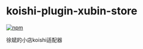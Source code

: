 # koishi-plugin-xubin-store

[![npm](https://img.shields.io/npm/v/koishi-plugin-xubin-store?style=flat-square)](https://www.npmjs.com/package/koishi-plugin-xubin-store)

徐斌的小店koishi适配器
